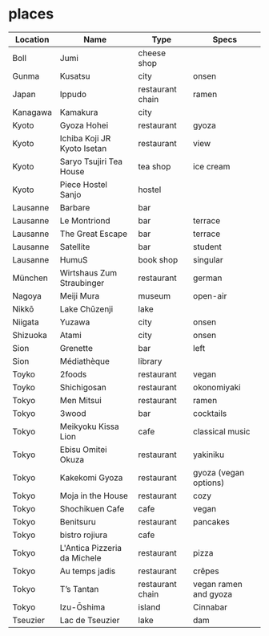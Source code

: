 # places

| Location | Name                         | Type             | Specs                 |
| -------- | ---------------------------- | ---------------- | --------------------- |
| Boll     | Jumi                         | cheese shop      |
| Gunma    | Kusatsu                      | city             | onsen                 |
| Japan    | Ippudo                       | restaurant chain | ramen                 |
| Kanagawa | Kamakura                     | city             |                       |
| Kyoto    | Gyoza Hohei                  | restaurant       | gyoza                 |
| Kyoto    | Ichiba Koji JR Kyoto Isetan  | restaurant       | view                  |
| Kyoto    | Saryo Tsujiri Tea House      | tea shop         | ice cream             |
| Kyoto    | Piece Hostel Sanjo           | hostel           |                       |
| Lausanne | Barbare                      | bar              |                       |
| Lausanne | Le Montriond                 | bar              | terrace               |
| Lausanne | The Great Escape             | bar              | terrace               |
| Lausanne | Satellite                    | bar              | student               |
| Lausanne | HumuS                        | book shop        | singular              |
| München  | Wirtshaus Zum Straubinger    | restaurant       | german                |
| Nagoya   | Meiji Mura                   | museum           | open-air              |
| Nikkō    | Lake Chūzenji                | lake             |                       |
| Niigata  | Yuzawa                       | city             | onsen                 |
| Shizuoka | Atami                        | city             | onsen                 |
| Sion     | Grenette                     | bar              | left                  |
| Sion     | Médiathèque                  | library          |                       |
| Toyko    | 2foods                       | restaurant       | vegan                 |
| Toyko    | Shichigosan                  | restaurant       | okonomiyaki           |
| Tokyo    | Men Mitsui                   | restaurant       | ramen                 |
| Tokyo    | 3wood                        | bar              | cocktails             |
| Tokyo    | Meikyoku Kissa Lion          | cafe             | classical music       |
| Tokyo    | Ebisu Omitei Okuza           | restaurant       | yakiniku              |
| Tokyo    | Kakekomi Gyoza               | restaurant       | gyoza (vegan options) |
| Tokyo    | Moja in the House            | restaurant       | cozy                  |
| Tokyo    | Shochikuen Cafe              | cafe             | vegan                 |
| Tokyo    | Benitsuru                    | restaurant       | pancakes              |
| Tokyo    | bistro rojiura               | cafe             |                       |
| Tokyo    | L'Antica Pizzeria da Michele | restaurant       | pizza                 |
| Tokyo    | Au temps jadis               | restaurant       | crêpes                |
| Tokyo    | T’s Tantan                   | restaurant chain | vegan ramen and gyoza |
| Tokyo    | Izu-Ōshima                   | island           | Cinnabar              |
| Tseuzier | Lac de Tseuzier              | lake             | dam                   |

